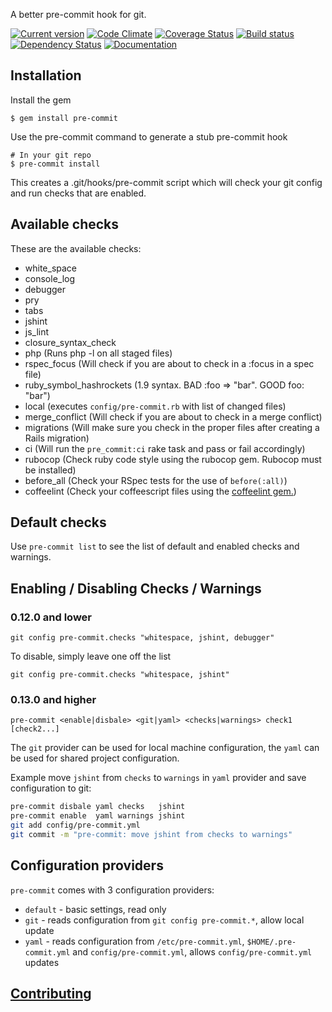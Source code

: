 A better pre-commit hook for git.

[![Current version](https://badge.fury.io/rb/pre-commit.png)](https://rubygems.org/gems/pre-commit)
[![Code Climate](https://codeclimate.com/github/jish/pre-commit.png)](https://codeclimate.com/github/jish/pre-commit)
[![Coverage Status](https://coveralls.io/repos/jish/pre-commit/badge.png?branch=master)](https://coveralls.io/r/jish/pre-commit?branch=master)
[![Build status](https://secure.travis-ci.org/jish/pre-commit.png?branch=master)](https://travis-ci.org/jish/pre-commit)
[![Dependency Status](https://gemnasium.com/jish/pre-commit.png)](https://gemnasium.com/jish/pre-commit)
[![Documentation](http://b.repl.ca/v1/yard-docs-blue.png)](http://rubydoc.info/gems/pre-commit/frames)

## Installation

Install the gem

    $ gem install pre-commit

Use the pre-commit command to generate a stub pre-commit hook

    # In your git repo
    $ pre-commit install

This creates a .git/hooks/pre-commit script which will check your git config and run checks that are enabled.

## Available checks

These are the available checks:

* white_space
* console_log
* debugger
* pry
* tabs
* jshint
* js_lint
* closure\_syntax\_check
* php (Runs php -l on all staged files)
* rspec_focus (Will check if you are about to check in a :focus in a spec file)
* ruby_symbol_hashrockets (1.9 syntax. BAD :foo => "bar". GOOD foo: "bar")
* local (executes `config/pre-commit.rb` with list of changed files)
* merge_conflict (Will check if you are about to check in a merge conflict)
* migrations (Will make sure you check in the proper files after creating a Rails migration)
* ci (Will run the `pre_commit:ci` rake task and pass or fail accordingly)
* rubocop (Check ruby code style using the rubocop gem. Rubocop must be installed)
* before_all (Check your RSpec tests for the use of `before(:all)`)
* coffeelint (Check your coffeescript files using the [coffeelint gem.](https://github.com/clutchski/coffeelint))

## Default checks

Use `pre-commit list` to see the list of default and enabled checks and warnings.

## Enabling / Disabling Checks / Warnings

### 0.12.0 and lower

    git config pre-commit.checks "whitespace, jshint, debugger"

To disable, simply leave one off the list

    git config pre-commit.checks "whitespace, jshint"

### 0.13.0 and higher

```ssh
pre-commit <enable|disbale> <git|yaml> <checks|warnings> check1 [check2...]
```

The `git` provider can be used for local machine configuration, the `yaml` can be used for shared
project configuration.

Example move `jshint` from `checks` to `warnings` in `yaml` provider and save configuration to git:
```bash
pre-commit disbale yaml checks   jshint
pre-commit enable  yaml warnings jshint
git add config/pre-commit.yml
git commit -m "pre-commit: move jshint from checks to warnings"
```

## Configuration providers

`pre-commit` comes with 3 configuration providers:

- `default` - basic settings, read only
- `git` - reads configuration from `git config pre-commit.*`, allow local update
- `yaml` - reads configuration from `/etc/pre-commit.yml`, `$HOME/.pre-commit.yml` and `config/pre-commit.yml`, allows `config/pre-commit.yml` updates

## [Contributing](CONTRIBUTING.md)
